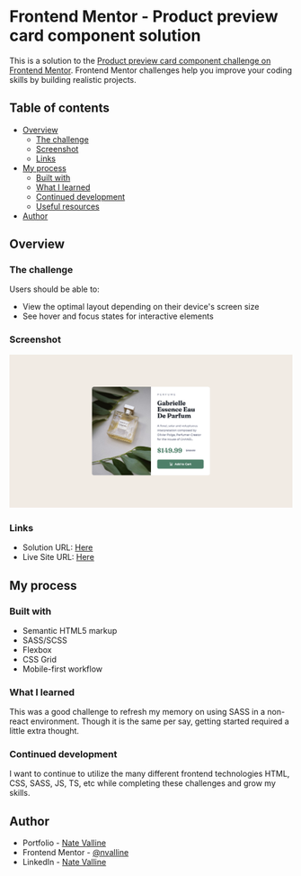 # Frontend Mentor - Product preview card component solution

This is a solution to the [Product preview card component challenge on Frontend Mentor](https://www.frontendmentor.io/challenges/product-preview-card-component-GO7UmttRfa). Frontend Mentor challenges help you improve your coding skills by building realistic projects.

## Table of contents

- [Overview](#overview)
  - [The challenge](#the-challenge)
  - [Screenshot](#screenshot)
  - [Links](#links)
- [My process](#my-process)
  - [Built with](#built-with)
  - [What I learned](#what-i-learned)
  - [Continued development](#continued-development)
  - [Useful resources](#useful-resources)
- [Author](#author)

## Overview

### The challenge

Users should be able to:

- View the optimal layout depending on their device's screen size
- See hover and focus states for interactive elements

### Screenshot

![Completed Product Preview Card Component Screenshot](./design/screenshot.png)

### Links

- Solution URL: [Here](https://www.frontendmentor.io/solutions/product-preview-card-with-flex-and-grid-n-hlIIDN-S)
- Live Site URL: [Here](https://nv-product-preview-card.netlify.app)

## My process

### Built with

- Semantic HTML5 markup
- SASS/SCSS
- Flexbox
- CSS Grid
- Mobile-first workflow

### What I learned

This was a good challenge to refresh my memory on using SASS in a non-react environment. Though it is the same per say, getting started required a little extra thought.

### Continued development

I want to continue to utilize the many different frontend technologies HTML, CSS, SASS, JS, TS, etc while completing these challenges and grow my skills.

## Author

- Portfolio - [Nate Valline](https://natevalline.dev)
- Frontend Mentor - [@nvalline](https://www.frontendmentor.io/profile/nvalline)
- LinkedIn - [Nate Valline](https://www.linkedin.com/in/nvalline)
